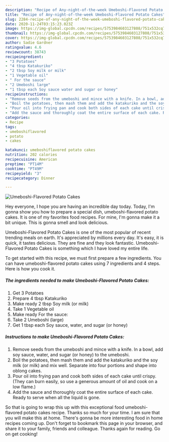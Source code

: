 ```yaml
---
description: "Recipe of Any-night-of-the-week Umeboshi-Flavored Potato Cakes"
title: "Recipe of Any-night-of-the-week Umeboshi-Flavored Potato Cakes"
slug: 2284-recipe-of-any-night-of-the-week-umeboshi-flavored-potato-cakes
date: 2020-11-24T03:15:23.023Z
image: https://img-global.cpcdn.com/recipes/5753984603127808/751x532cq70/umeboshi-flavored-potato-cakes-recipe-main-photo.jpg
thumbnail: https://img-global.cpcdn.com/recipes/5753984603127808/751x532cq70/umeboshi-flavored-potato-cakes-recipe-main-photo.jpg
cover: https://img-global.cpcdn.com/recipes/5753984603127808/751x532cq70/umeboshi-flavored-potato-cakes-recipe-main-photo.jpg
author: Sadie Gardner
ratingvalue: 4.6
reviewcount: 38743
recipeingredient:
- "3 Potatoes"
- "4 tbsp Katakuriko"
- "2 tbsp Soy milk or milk"
- "1 Vegetable oil"
- " For the sauce"
- "2 Umeboshi large"
- "1 tbsp each Soy sauce water and sugar or honey"
recipeinstructions:
- "Remove seeds from the umeboshi and mince with a knife. In a bowl, add soy sauce, water, and sugar (or honey) to the umeboshi."
- "Boil the potatoes, then mash them and add the katakuriko and the soy milk (or milk) and mix well. Separate into four portions and shape into oblong cakes."
- "Pour oil into frying pan and cook both sides of each cake until crispy. (They can burn easily, so use a generous amount of oil and cook on a low flame.)"
- "Add the sauce and thoroughly coat the entire surface of each cake. Ready to serve when all the liquid is gone."
categories:
- Recipe
tags:
- umeboshiflavored
- potato
- cakes

katakunci: umeboshiflavored potato cakes 
nutrition: 202 calories
recipecuisine: American
preptime: "PT14M"
cooktime: "PT49M"
recipeyield: "3"
recipecategory: Dinner

---
```



![Umeboshi-Flavored Potato Cakes](https://img-global.cpcdn.com/recipes/5753984603127808/751x532cq70/umeboshi-flavored-potato-cakes-recipe-main-photo.jpg)

Hey everyone, I hope you are having an incredible day today. Today, I'm gonna show you how to prepare a special dish, umeboshi-flavored potato cakes. It is one of my favorites food recipes. For mine, I'm gonna make it a bit unique. This is gonna smell and look delicious.



Umeboshi-Flavored Potato Cakes is one of the most popular of recent trending meals on earth. It's appreciated by millions every day. It's easy, it is quick, it tastes delicious. They are fine and they look fantastic. Umeboshi-Flavored Potato Cakes is something which I have loved my entire life.


To get started with this recipe, we must first prepare a few ingredients. You can have umeboshi-flavored potato cakes using 7 ingredients and 4 steps. Here is how you cook it.

<!--inarticleads1-->

##### The ingredients needed to make Umeboshi-Flavored Potato Cakes:

1. Get 3 Potatoes
1. Prepare 4 tbsp Katakuriko
1. Make ready 2 tbsp Soy milk (or milk)
1. Take 1 Vegetable oil
1. Make ready  For the sauce:
1. Take 2 Umeboshi (large)
1. Get 1 tbsp each Soy sauce, water, and sugar (or honey)




<!--inarticleads2-->

##### Instructions to make Umeboshi-Flavored Potato Cakes:

1. Remove seeds from the umeboshi and mince with a knife. In a bowl, add soy sauce, water, and sugar (or honey) to the umeboshi.
1. Boil the potatoes, then mash them and add the katakuriko and the soy milk (or milk) and mix well. Separate into four portions and shape into oblong cakes.
1. Pour oil into frying pan and cook both sides of each cake until crispy. (They can burn easily, so use a generous amount of oil and cook on a low flame.)
1. Add the sauce and thoroughly coat the entire surface of each cake. Ready to serve when all the liquid is gone.




So that is going to wrap this up with this exceptional food umeboshi-flavored potato cakes recipe. Thanks so much for your time. I am sure that you will make this at home. There's gonna be more interesting food in home recipes coming up. Don't forget to bookmark this page in your browser, and share it to your family, friends and colleague. Thanks again for reading. Go on get cooking!
